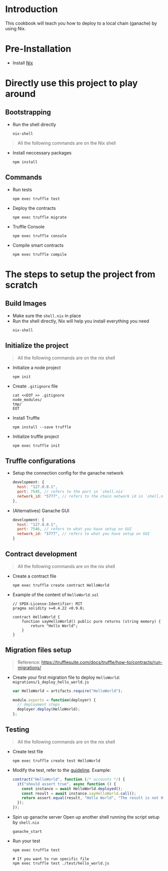 # Introduction
This cookbook will teach you how to deploy to a local chain (ganache) by using Nix.

# Pre-Installation
- Install [Nix](https://nixos.org/download.html#nix-install-linux)

# Directly use this project to play around
## Bootstrapping
- Run the shell directly
  ```
  nix-shell
  ```

> All the following commands are on the Nix shell
- Install neccessary packages
  ```shell
  npm install
  ```
## Commands
- Run tests
  ```shell
  npm exec truffle test
  ```
- Deploy the contracts
  ```shell
  npm exec truffle migrate
  ```
- Truffle Console
  ```shell
  npm exec truffle console
  ```
- Compile smart contracts
  ```shell
  npm exec truffle compile
  ```

# The steps to setup the project from scratch
## Build Images
- Make sure the `shell.nix` in place
- Run the shell directly, Nix will help you install everything you need
  ```shell
  nix-shell
  ```


## Initialize the project
> All the following commands are on the nix shell

- Initialize a node project
  ```shell
  npm init
  ```
- Create `.gitignore` file
  ```shell
  cat <<EOT >> .gitignore
  node_modules/
  tmp/
  EOT
  ```
- Install Truffle
  ```shell
  npm install --save truffle
  ```
- Initialize truffle project
  ```shell
  npm exec truffle init
  ```

## Truffle configurations
- Setup the connection config for the ganache network
  ```js
  development: {
    host: "127.0.0.1",
    port: 7545, // refers to the port in `shell.nix`
    network_id: "5777", // refers to the chain network id in `shell.nix`
  },
  ```

- (Alternatives) Ganache GUI
  ```js
  development: {
    host: "127.0.0.1",
    port: 7546, // refers to what you have setup on GUI
    network_id: "5777", // refers to what you have setup on GUI
  }
  ```

## Contract development
> All the following commands are on the nix shell
- Create a contract file
  ```shell
  npm exec truffle create contract HelloWorld
  ```
- Example of the content of `HelloWorld.sol`
  ```solidity
  // SPDX-License-Identifier: MIT
  pragma solidity >=0.4.22 <0.9.0;

  contract HelloWorld {
      function sayHelloWorld() public pure returns (string memory) {
          return "Hello World";
      }
  }
  ```

## Migration files setup
> Reference: https://trufflesuite.com/docs/truffle/how-to/contracts/run-migrations/
- Create your first migration file to deploy `HelloWorld`: `migrations/1_deploy_hello_world.js`
  ```js
  var HelloWorld = artifacts.require("HelloWorld");

  module.exports = function(deployer) {
    // deployment steps
    deployer.deploy(HelloWorld);
  };
  ```

## Testing
> All the following commands are on the nix shell

- Create test file
  ```shell
  npm exec truffle create test HelloWorld
  ```

- Modify the test, refer to the [guideline](https://trufflesuite.com/docs/truffle/how-to/debug-test/write-tests-in-javascript/). Example:
  ```js
  contract("HelloWorld", function (/* accounts */) {
    it("should assert true", async function () {
      const instance = await HelloWorld.deployed();
      const result = await instance.sayHelloWorld.call();
      return assert.equal(result, "Hello World", "The result is not Hello World");
    });
  });
  ```

- Spin up ganache server
  Open up another shell running the script setup by `shell.nix`
  ```shell
  ganache_start
  ```

- Run your test
  ```shell
  npm exec truffle test

  # If you want to run specific file
  npm exec truffle test ./test/hello_world.js
  ```
